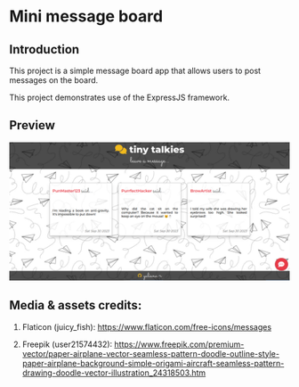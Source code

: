 # Mini message board
## Introduction 

This project is a simple message board app that allows users to post messages on the board.

This project demonstrates use of the ExpressJS framework.

## Preview

[![Mini message board](./public/images/demo.png)](https://tiny-talkies.onrender.com/)

## Media & assets credits:

1. Flaticon (juicy_fish): https://www.flaticon.com/free-icons/messages

2. Freepik (user21574432): https://www.freepik.com/premium-vector/paper-airplane-vector-seamless-pattern-doodle-outline-style-paper-airplane-background-simple-origami-aircraft-seamless-pattern-drawing-doodle-vector-illustration_24318503.htm
